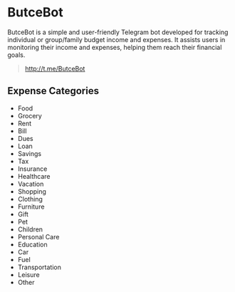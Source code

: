 # ButceBot

ButceBot is a simple and user-friendly Telegram bot developed for tracking individual or group/family budget income and
expenses. It assists users in monitoring their income and expenses, helping them reach their financial goals.

> http://t.me/ButceBot

## Expense Categories

- Food
- Grocery
- Rent
- Bill
- Dues
- Loan
- Savings
- Tax
- Insurance
- Healthcare
- Vacation
- Shopping
- Clothing
- Furniture
- Gift
- Pet
- Children
- Personal Care
- Education
- Car
- Fuel
- Transportation
- Leisure
- Other